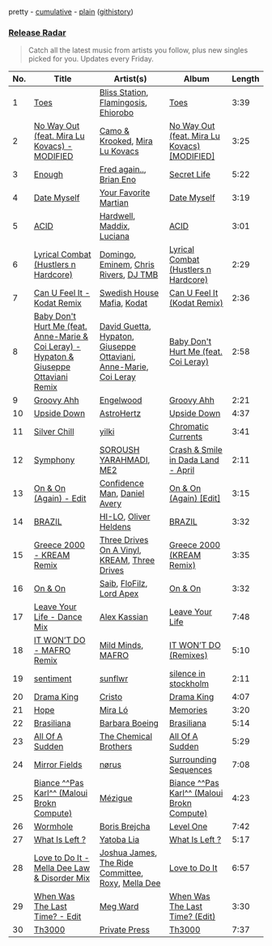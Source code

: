 pretty - [cumulative](/playlists/cumulative/Release%20Radar.md) - [plain](/playlists/plain/37i9dQZEVXbsudmxBFKW7G) ([githistory](https://github.githistory.xyz/vitokorn/spotify-playlist-archive/blob/master/playlists/plain/37i9dQZEVXbsudmxBFKW7G))

### [Release Radar](https://open.spotify.com/playlist/37i9dQZEVXbsudmxBFKW7G)

> Catch all the latest music from artists you follow, plus new singles picked for you. Updates every Friday.

| No. | Title | Artist(s) | Album | Length |
|---|---|---|---|---|
| 1 | [Toes](https://open.spotify.com/track/2eiB7gUB6z99y3II4w92Zt) | [Bliss Station](https://open.spotify.com/artist/14nuxkCmtQBF2SJfwl6vLu), [Flamingosis](https://open.spotify.com/artist/75cW8FFekyCjj0mfZM1Gfb), [Ehiorobo](https://open.spotify.com/artist/5kZ3bLambJ4rBTQ7c2pmi5) | [Toes](https://open.spotify.com/album/7LijW08S5sExwdbNpK013J) | 3:39 |
| 2 | [No Way Out (feat. Mira Lu Kovacs) - MODIFIED](https://open.spotify.com/track/4FtAQdvmWP5n9EYXRB7gZK) | [Camo & Krooked](https://open.spotify.com/artist/2N8IPNZTiNo3nj4mreOlHU), [Mira Lu Kovacs](https://open.spotify.com/artist/0T8xnqWlhMlkQX7fFUFQDr) | [No Way Out (feat. Mira Lu Kovacs) [MODIFIED]](https://open.spotify.com/album/5KOuRoMBQIf1JyxKYnyfHE) | 3:25 |
| 3 | [Enough](https://open.spotify.com/track/2qMLbeUM1IunPifKpvzqDx) | [Fred again..](https://open.spotify.com/artist/4oLeXFyACqeem2VImYeBFe), [Brian Eno](https://open.spotify.com/artist/7MSUfLeTdDEoZiJPDSBXgi) | [Secret Life](https://open.spotify.com/album/1FJVbtVFLARPKbn1HepNh1) | 5:22 |
| 4 | [Date Myself](https://open.spotify.com/track/6RIBomyZYnGXPbn14ayw7m) | [Your Favorite Martian](https://open.spotify.com/artist/4J6UXkUpIArZbKXhh0cOC2) | [Date Myself](https://open.spotify.com/album/4qX4sfUMK59f3CQba8X4Ps) | 3:19 |
| 5 | [ACID](https://open.spotify.com/track/6JkQb1qCCJDBV7kW5vJUAH) | [Hardwell](https://open.spotify.com/artist/6BrvowZBreEkXzJQMpL174), [Maddix](https://open.spotify.com/artist/0RMeG9M8QFzss9bAbq99KA), [Luciana](https://open.spotify.com/artist/4ugGMtXC28CVR5hlYJy9wV) | [ACID](https://open.spotify.com/album/7LAUJxkEQOBf6rbS0MXUi6) | 3:01 |
| 6 | [Lyrical Combat (Hustlers n Hardcore)](https://open.spotify.com/track/4aznJuE4X1PAEaKU3H1qbT) | [Domingo](https://open.spotify.com/artist/7hDIjagGIpk4mYNNDXw7RL), [Eminem](https://open.spotify.com/artist/7dGJo4pcD2V6oG8kP0tJRR), [Chris Rivers](https://open.spotify.com/artist/4TCqgEIWd5RsCKItJqt8PL), [DJ TMB](https://open.spotify.com/artist/0zybSToL8vactYoAWicq70) | [Lyrical Combat (Hustlers n Hardcore)](https://open.spotify.com/album/7JCoIU7AGCJ0sd5TCkJYPY) | 2:29 |
| 7 | [Can U Feel It - Kodat Remix](https://open.spotify.com/track/7LERIji1jjCTXxSJzGk0Na) | [Swedish House Mafia](https://open.spotify.com/artist/1h6Cn3P4NGzXbaXidqURXs), [Kodat](https://open.spotify.com/artist/1UA9ppk2wZSheAkpVil31J) | [Can U Feel It (Kodat Remix)](https://open.spotify.com/album/12QReDIwdko6xhcWoE1x93) | 2:36 |
| 8 | [Baby Don't Hurt Me (feat. Anne-Marie & Coi Leray) - Hypaton & Giuseppe Ottaviani Remix](https://open.spotify.com/track/3AQdLDcSjEqyg41JLoI4Lh) | [David Guetta](https://open.spotify.com/artist/1Cs0zKBU1kc0i8ypK3B9ai), [Hypaton](https://open.spotify.com/artist/5GYaRwCWwhU6SIQrQ5G3b7), [Giuseppe Ottaviani](https://open.spotify.com/artist/5B9q1NRokzWYB7nSgnlHyv), [Anne-Marie](https://open.spotify.com/artist/1zNqDE7qDGCsyzJwohVaoX), [Coi Leray](https://open.spotify.com/artist/6AMd49uBDJfhf30Ak2QR5s) | [Baby Don't Hurt Me (feat. Coi Leray)](https://open.spotify.com/album/7LUDNGXvKoDMafoPwGFhhL) | 2:58 |
| 9 | [Groovy Ahh](https://open.spotify.com/track/5tVtYadvklD48Zxs7JYP6f) | [Engelwood](https://open.spotify.com/artist/7rgCh0Go1ezmcV75kXQM2T) | [Groovy Ahh](https://open.spotify.com/album/5aAxCfC1BdPadGXsAj295X) | 2:21 |
| 10 | [Upside Down](https://open.spotify.com/track/04ayKHeAxAWPPXdLahvpDH) | [AstroHertz](https://open.spotify.com/artist/5vaObyIjKlwnyb9PVTtn6c) | [Upside Down](https://open.spotify.com/album/5TTTgCtyPo7ak9gK6hkgAh) | 4:37 |
| 11 | [Silver Chill](https://open.spotify.com/track/1ddm4xOIZksDt4WpQisSBo) | [yilki](https://open.spotify.com/artist/5bT9WPE77hND7kuwxUcYpL) | [Chromatic Currents](https://open.spotify.com/album/1IrtAXlv9YSUMucZbawEqD) | 3:41 |
| 12 | [Symphony](https://open.spotify.com/track/2v3Jv6uRKyyF7WprCOxhdB) | [SOROUSH YARAHMADI](https://open.spotify.com/artist/1E5PxKm9kIHw6KHgCkm6hA), [ME2](https://open.spotify.com/artist/6nErdUxP8eWsPkXualjqQ1) | [Crash & Smile in Dada Land - April](https://open.spotify.com/album/3c8quPChWZp7TzsjKhg1Se) | 2:11 |
| 13 | [On & On (Again) - Edit](https://open.spotify.com/track/1tYwSPYzoCZLQKbFbvt0fS) | [Confidence Man](https://open.spotify.com/artist/0RwXnFrEoI8tltFvYpJgP6), [Daniel Avery](https://open.spotify.com/artist/1EULJuDFWpZ9xg4YwtUGGt) | [On & On (Again) [Edit]](https://open.spotify.com/album/6icyrehEsAbRwrnVPvGn5u) | 3:15 |
| 14 | [BRAZIL](https://open.spotify.com/track/1ORp1yoMlfMqlRn83VTB2O) | [HI-LO](https://open.spotify.com/artist/0ETJQforv5OXgDgidQv9qd), [Oliver Heldens](https://open.spotify.com/artist/5nki7yRhxgM509M5ADlN1p) | [BRAZIL](https://open.spotify.com/album/1XpQBTKoUEImwzvgolPS0K) | 3:32 |
| 15 | [Greece 2000 - KREAM Remix](https://open.spotify.com/track/3lLOuE6Z5jlQVqO2bbpC8A) | [Three Drives On A Vinyl](https://open.spotify.com/artist/10feV0eOe64kjUc95Lnfuv), [KREAM](https://open.spotify.com/artist/0DdDnziut7wOo6cAYWVZC5), [Three Drives](https://open.spotify.com/artist/6zgVdOBoN1Fu4JGqd9SZlG) | [Greece 2000 (KREAM Remix)](https://open.spotify.com/album/33SvBsfAut1yQ9BizcWIOV) | 3:35 |
| 16 | [On & On](https://open.spotify.com/track/32xJOfdwWkMvfAtQ6ngg8Y) | [Saib](https://open.spotify.com/artist/6N4HlHINMvoTyAL0yhBUCk), [FloFilz](https://open.spotify.com/artist/39ZQx0618UYVBgGTDOJ2ds), [Lord Apex](https://open.spotify.com/artist/052uglZ4PgpVs8YxEOViXz) | [On & On](https://open.spotify.com/album/3ZIF2Rl32E4uuh9Epth9kQ) | 3:32 |
| 17 | [Leave Your Life - Dance Mix](https://open.spotify.com/track/47spAvpXJD84voeCYQUBlh) | [Alex Kassian](https://open.spotify.com/artist/3YcfGOBLEsPKVZj5Ecu0QY) | [Leave Your Life](https://open.spotify.com/album/4qeik8tRjrndVWsaS7bRBS) | 7:48 |
| 18 | [IT WON’T DO - MAFRO Remix](https://open.spotify.com/track/4rs6DvEsIy0DH4etMdrFRI) | [Mild Minds](https://open.spotify.com/artist/3Ka3k9K2WStR52UJVtbJZW), [MAFRO](https://open.spotify.com/artist/2Y9v3pyVuYM0o8bSLAUUZm) | [IT WON’T DO (Remixes)](https://open.spotify.com/album/6YoVHovt2uyjCKkQurPX59) | 5:10 |
| 19 | [sentiment](https://open.spotify.com/track/6A3GXiIueSfGxVZAEzRWiK) | [sunflwr](https://open.spotify.com/artist/1vXY7FiXJPu6j456ZcrtIF) | [silence in stockholm](https://open.spotify.com/album/6hKn8h92rVWOGz2zrGFeZd) | 2:11 |
| 20 | [Drama King](https://open.spotify.com/track/6cVnZ08GoE3fo25xqoCozi) | [Cristo](https://open.spotify.com/artist/1gW0AhA52qYA61vLIDeotP) | [Drama King](https://open.spotify.com/album/2BEbGAm2dJOnqAf9AaBer8) | 4:07 |
| 21 | [Hope](https://open.spotify.com/track/0XU7JhTqmlDLjPYj4FPgzG) | [Mira Ló](https://open.spotify.com/artist/2EkenShwPVmsKBiz3SlTdZ) | [Memories](https://open.spotify.com/album/7l2jdsVtARIigiTQ79NogL) | 3:20 |
| 22 | [Brasiliana](https://open.spotify.com/track/6doB8kVzb5ZWeyabQrFoVs) | [Barbara Boeing](https://open.spotify.com/artist/7uf1b4UI1VVKwwcQO0laWZ) | [Brasiliana](https://open.spotify.com/album/1YEDKML9t6hEvBS4EE5GrC) | 5:14 |
| 23 | [All Of A Sudden](https://open.spotify.com/track/0RD2AT3sAoSLcMxvcjayrQ) | [The Chemical Brothers](https://open.spotify.com/artist/1GhPHrq36VKCY3ucVaZCfo) | [All Of A Sudden](https://open.spotify.com/album/5hcYHt4yIcGt24boikeG18) | 5:29 |
| 24 | [Mirror Fields](https://open.spotify.com/track/7Cw1j7FxgbTMssmhfZHeB3) | [nørus](https://open.spotify.com/artist/11V5ILUaU0e00lfttXHEpz) | [Surrounding Sequences](https://open.spotify.com/album/77oAuW0FaJ4m1dktHUWUzB) | 7:08 |
| 25 | [Biance ^^Pas Karl^^ (Maloui Brokn Compute)](https://open.spotify.com/track/2ti9Dpw3bvT3vkolEWjEht) | [Mézigue](https://open.spotify.com/artist/7B8eMhFI61FTQYeLSERF0l) | [Biance ^^Pas Karl^^ (Maloui Brokn Compute)](https://open.spotify.com/album/3Jgs4KNzPr370ZZprK0RDx) | 4:23 |
| 26 | [Wormhole](https://open.spotify.com/track/6uWONZ4EV0NcH59BMiMGYx) | [Boris Brejcha](https://open.spotify.com/artist/6caPJFLv1wesmM7gwK1ACy) | [Level One](https://open.spotify.com/album/32nuiBkyfkO2lLAvLgajFz) | 7:42 |
| 27 | [What Is Left ?](https://open.spotify.com/track/0q3UqLyVWkWqWu7xRFiCkX) | [Yatoba Lia](https://open.spotify.com/artist/5WznKCYPlqfY2MeE0shGRA) | [What Is Left ?](https://open.spotify.com/album/5x3B897QIJIbQUHi77BSRe) | 5:17 |
| 28 | [Love to Do It - Mella Dee Law & Disorder Mix](https://open.spotify.com/track/5AIoJCfBaK58RUmEsxiWuf) | [Joshua James](https://open.spotify.com/artist/3g6L9paGFaZxGp7lxChRqh), [The Ride Committee](https://open.spotify.com/artist/2GGIFy5NsAVftQHhtnBvvp), [Roxy](https://open.spotify.com/artist/6sIosLuOI0h633BhWXpSvi), [Mella Dee](https://open.spotify.com/artist/2iT8KIetokMHRjhj8dJuNn) | [Love to Do It](https://open.spotify.com/album/2NHVXVyGRzCcZP8pfBuOSa) | 6:57 |
| 29 | [When Was The Last Time? - Edit](https://open.spotify.com/track/2ISqjavLKujCNzrQPNqHMl) | [Meg Ward](https://open.spotify.com/artist/2mD3jEYpdABPmYGMkwIp8s) | [When Was The Last Time? (Edit)](https://open.spotify.com/album/6TSUmHtA1VfJtAN5UnwOSD) | 3:30 |
| 30 | [Th3000](https://open.spotify.com/track/3Sx7DPJ4TIBuTLdRHOCIT9) | [Private Press](https://open.spotify.com/artist/6P7gZ6hLuBrxelDuq28bR8) | [Th3000](https://open.spotify.com/album/116SdJBI9rCpvJLFgfP5V1) | 7:37 |
